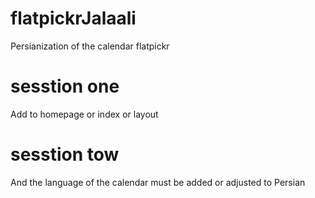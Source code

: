 # flatpickrJalaali
Persianization of the calendar flatpickr



# sesstion  one  

Add to homepage or index or layout 


# sesstion tow 

And the language of the calendar must be added or adjusted to Persian
